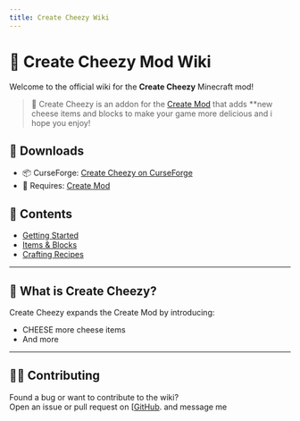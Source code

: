```yaml
---
title: Create Cheezy Wiki
---
```


# 🧀 Create Cheezy Mod Wiki

Welcome to the official wiki for the **Create Cheezy** Minecraft mod!

> 🍞 Create Cheezy is an addon for the [Create Mod](https://www.curseforge.com/minecraft/mc-mods/create) that adds **new cheese items and blocks to make your game more delicious and i hope you enjoy!

## 🔗 Downloads

- 📦 CurseForge: [Create Cheezy on CurseForge](https://www.curseforge.com/minecraft/mc-mods/create-cheezy)
- 🧰 Requires: [Create Mod](https://www.curseforge.com/minecraft/mc-mods/create)

## 📖 Contents

- [Getting Started](getting-started.md)
- [Items & Blocks](items.md)
- [Crafting Recipes](recipes.md)

---

## 🧀 What is Create Cheezy?

Create Cheezy expands the Create Mod by introducing:

- CHEESE more cheese items
- And more

---

## 👨‍💻 Contributing

Found a bug or want to contribute to the wiki?  
Open an issue or pull request on [[GitHub](https://www.curseforge.com/minecraft/mc-mods/create-cheezy). and message me 


